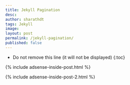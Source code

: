 ```yaml
---
title: Jekyll Pagination
desc: 
author: sharathdt
tags: Jekyll
image: 
layout: post
permalink: /jekyll-pagination/
published: false
---
```




* Do not remove this line (it will not be displayed) 
{:toc}



{% include adsense-inside-post.html %}


{% include adsense-inside-post-2.html %}



